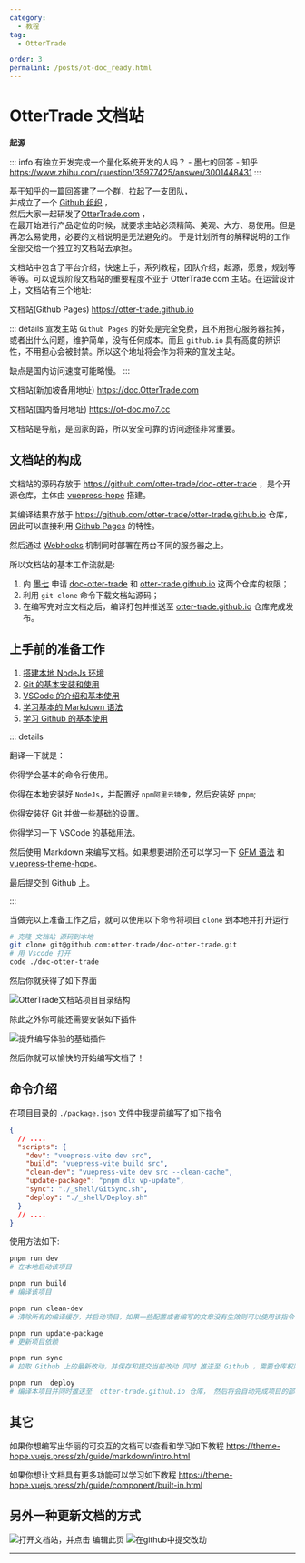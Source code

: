```yaml
---
category:
  - 教程
tag:
  - OtterTrade

order: 3
permalink: /posts/ot-doc_ready.html
---
```


# OtterTrade 文档站

**起源**

::: info
有独立开发完成一个量化系统开发的人吗？ - 墨七的回答 - 知乎
https://www.zhihu.com/question/35977425/answer/3001448431
:::

基于知乎的一篇回答建了一个群，拉起了一支团队，\
并成立了一个 [Github 组织](https://github.com/otter-trade) ，\
然后大家一起研发了[OtterTrade.com](https://OtterTrade.com) ，\
在最开始进行产品定位的时候，就要求主站必须精简、美观、大方、易使用。但是再怎么易使用，必要的文档说明是无法避免的。
于是计划所有的解释说明的工作全部交给一个独立的文档站去承担。

文档站中包含了平台介绍，快速上手，系列教程，团队介绍，起源，愿景，规划等等等。可以说现阶段文档站的重要程度不亚于 OtterTrade.com 主站。在运营设计上，文档站有三个地址:

文档站(Github Pages)
https://otter-trade.github.io

::: details 宣发主站
`Github Pages` 的好处是完全免费，且不用担心服务器挂掉，或者出什么问题，维护简单，没有任何成本。而且 `github.io` 具有高度的辨识性，不用担心会被封禁。所以这个地址将会作为将来的宣发主站。

缺点是国内访问速度可能略慢。
:::

文档站(新加坡备用地址)
https://doc.OtterTrade.com

文档站(国内备用地址)
https://ot-doc.mo7.cc

文档站是导航，是回家的路，所以安全可靠的访问途径非常重要。

## 文档站的构成

文档站的源码存放于 <https://github.com/otter-trade/doc-otter-trade> ，是个开源仓库，主体由 [vuepress-hope](https://theme-hope.vuejs.press/zh/) 搭建。

其编译结果存放于 <https://github.com/otter-trade/otter-trade.github.io> 仓库，因此可以直接利用 [Github Pages](https://pages.github.com/) 的特性。

然后通过 [Webhooks](https://cloud.tencent.com/developer/article/2151039) 机制同时部署在两台不同的服务器之上。

所以文档站的基本工作流就是:

1. 向 [墨七](https://github.com/mo7cc) 申请 [doc-otter-trade](https://github.com/otter-trade/doc-otter-trade) 和 [otter-trade.github.io](https://github.com/otter-trade/otter-trade.github.io) 这两个仓库的权限；
2. 利用 `git clone` 命令下载文档站源码；
3. 在编写完对应文档之后，编译打包并推送至 [otter-trade.github.io](https://github.com/otter-trade/otter-trade.github.io) 仓库完成发布。

## 上手前的准备工作

1. [搭建本地 NodeJs 环境](../developer/front_end_web/nodejs基础环境搭建.md)
2. [Git 的基本安装和使用](../tools/git/Git的介绍与安装.md)
3. [VSCode 的介绍和基本使用](../tools/vscode/VSCode的介绍和基本使用.md)
4. [学习基本的 Markdown 语法](https://markdown.com.cn/intro.html)
5. [学习 Github 的基本使用](https://docs.github.com/zh/get-started)

::: details

翻译一下就是：

你得学会基本的命令行使用。

你得在本地安装好 `NodeJs`，并配置好 `npm阿里云镜像`，然后安装好 `pnpm`;

你得安装好 Git 并做一些基础的设置。

你得学习一下 VSCode 的基础用法。

然后使用 Markdown 来编写文档。如果想要进阶还可以学习一下 [GFM 语法](https://gfm.docschina.org/zh-hans/) 和 [vuepress-theme-hope](https://theme-hope.vuejs.press/zh/guide/)。

最后提交到 Github 上。

:::

当做完以上准备工作之后，就可以使用以下命令将项目 `clone` 到本地并打开运行

```bash
# 克隆 文档站 源码到本地
git clone git@github.com:otter-trade/doc-otter-trade.git
# 用 Vscode 打开
code ./doc-otter-trade

```

然后你就获得了如下界面

![OtterTrade文档站项目目录结构](./img/OtterTrade文档站项目目录结构.png)

除此之外你可能还需要安装如下插件

![提升编写体验的基础插件](../tutorial/vuepress-hope/img/vuepress需要安装的基础插件.png)

然后你就可以愉快的开始编写文档了！

## 命令介绍

在项目目录的 `./package.json` 文件中我提前编写了如下指令

```json
{
  // ....
  "scripts": {
    "dev": "vuepress-vite dev src",
    "build": "vuepress-vite build src",
    "clean-dev": "vuepress-vite dev src --clean-cache",
    "update-package": "pnpm dlx vp-update",
    "sync": "./_shell/GitSync.sh",
    "deploy": "./_shell/Deploy.sh"
  }
  // ....
}
```

使用方法如下:

```bash
pnpm run dev
# 在本地启动该项目

pnpm run build
# 编译该项目

pnpm run clean-dev
# 清除所有的编译缓存，并启动项目，如果一些配置或者编写的文章没有生效则可以使用该指令

pnpm run update-package
# 更新项目依赖

pnpm run sync
# 拉取 Github 上的最新改动，并保存和提交当前改动 同时 推送至 Github ，需要仓库权限

pnpm run  deploy
# 编译本项目并同时推送至  otter-trade.github.io 仓库， 然后将会自动完成项目的部署与发布, 需要仓库权限

```

## 其它

如果你想编写出华丽的可交互的文档可以查看和学习如下教程
<https://theme-hope.vuejs.press/zh/guide/markdown/intro.html>

如果你想让文档具有更多功能可以学习如下教程
<https://theme-hope.vuejs.press/zh/guide/component/built-in.html>

## 另外一种更新文档的方式

![打开文档站，并点击 编辑此页](./img/直接使用github编辑1.png)
![在github中提交改动](./img/直接使用github编辑2.png)

---
